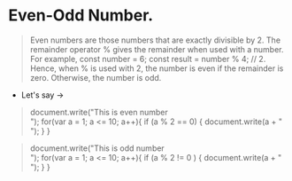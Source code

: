 # Even-Odd Number.

> Even numbers are those numbers that are exactly divisible by 2. The remainder operator % gives the remainder when used with a number. For example, const number = 6; const result = number % 4; // 2. Hence, when % is used with 2, the number is even if the remainder is zero. Otherwise, the number is odd.

* Let's say ->

> document.write("This is even number<br>");
for(var a = 1; a <= 10; a++){
  if (a % 2 == 0) {
    document.write(a + "<br>");
  }
}

>document.write("This is odd number<br>");
for(var a = 1; a <= 10; a++){
  if (a % 2 != 0 ) {
    document.write(a + "<br>");
  }
}